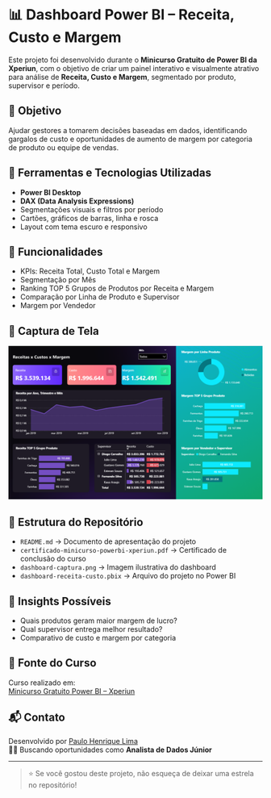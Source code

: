 # 📊 Dashboard Power BI – Receita, Custo e Margem

Este projeto foi desenvolvido durante o **Minicurso Gratuito de Power BI da Xperiun**, com o objetivo de criar um painel interativo e visualmente atrativo para análise de **Receita, Custo e Margem**, segmentado por produto, supervisor e período.

## 🎯 Objetivo
Ajudar gestores a tomarem decisões baseadas em dados, identificando gargalos de custo e oportunidades de aumento de margem por categoria de produto ou equipe de vendas.

## 🧰 Ferramentas e Tecnologias Utilizadas
- **Power BI Desktop**
- **DAX (Data Analysis Expressions)**
- Segmentações visuais e filtros por período
- Cartões, gráficos de barras, linha e rosca
- Layout com tema escuro e responsivo

## 📌 Funcionalidades
- KPIs: Receita Total, Custo Total e Margem
- Segmentação por Mês
- Ranking TOP 5 Grupos de Produtos por Receita e Margem
- Comparação por Linha de Produto e Supervisor
- Margem por Vendedor

## 📸 Captura de Tela
![Dashboard Power BI](./dashboard-captura.png)

## 📂 Estrutura do Repositório
- `README.md` → Documento de apresentação do projeto
- `certificado-minicurso-powerbi-xperiun.pdf` → Certificado de conclusão do curso
- `dashboard-captura.png` → Imagem ilustrativa do dashboard
- `dashboard-receita-custo.pbix` → Arquivo do projeto no Power BI

## 🚀 Insights Possíveis
- Quais produtos geram maior margem de lucro?
- Qual supervisor entrega melhor resultado?
- Comparativo de custo e margem por categoria

## 🔗 Fonte do Curso
Curso realizado em:  
[Minicurso Gratuito Power BI – Xperiun](https://app.xperiun.com/modulos/minicurso-de-power-bi-1704330688604x253300448047862660)

## 📬 Contato
Desenvolvido por [Paulo Henrique Lima](https://www.linkedin.com/in/paulohenriquelima95/)  
👨‍💻 Buscando oportunidades como **Analista de Dados Júnior**

---

> ⭐️ Se você gostou deste projeto, não esqueça de deixar uma estrela no repositório!
